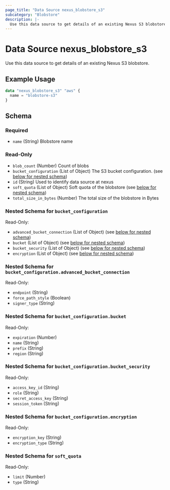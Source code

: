 ```yaml
---
page_title: "Data Source nexus_blobstore_s3"
subcategory: "Blobstore"
description: |-
  Use this data source to get details of an existing Nexus S3 blobstore.
---
```

# Data Source nexus_blobstore_s3
Use this data source to get details of an existing Nexus S3 blobstore.
## Example Usage
```terraform
data "nexus_blobstore_s3" "aws" {
  name = "blobstore-s3"
}
```
<!-- schema generated by tfplugindocs -->
## Schema

### Required

- `name` (String) Blobstore name

### Read-Only

- `blob_count` (Number) Count of blobs
- `bucket_configuration` (List of Object) The S3 bucket configuration. (see [below for nested schema](#nestedatt--bucket_configuration))
- `id` (String) Used to identify data source at nexus
- `soft_quota` (List of Object) Soft quota of the blobstore (see [below for nested schema](#nestedatt--soft_quota))
- `total_size_in_bytes` (Number) The total size of the blobstore in Bytes

<a id="nestedatt--bucket_configuration"></a>
### Nested Schema for `bucket_configuration`

Read-Only:

- `advanced_bucket_connection` (List of Object) (see [below for nested schema](#nestedobjatt--bucket_configuration--advanced_bucket_connection))
- `bucket` (List of Object) (see [below for nested schema](#nestedobjatt--bucket_configuration--bucket))
- `bucket_security` (List of Object) (see [below for nested schema](#nestedobjatt--bucket_configuration--bucket_security))
- `encryption` (List of Object) (see [below for nested schema](#nestedobjatt--bucket_configuration--encryption))

<a id="nestedobjatt--bucket_configuration--advanced_bucket_connection"></a>
### Nested Schema for `bucket_configuration.advanced_bucket_connection`

Read-Only:

- `endpoint` (String)
- `force_path_style` (Boolean)
- `signer_type` (String)


<a id="nestedobjatt--bucket_configuration--bucket"></a>
### Nested Schema for `bucket_configuration.bucket`

Read-Only:

- `expiration` (Number)
- `name` (String)
- `prefix` (String)
- `region` (String)


<a id="nestedobjatt--bucket_configuration--bucket_security"></a>
### Nested Schema for `bucket_configuration.bucket_security`

Read-Only:

- `access_key_id` (String)
- `role` (String)
- `secret_access_key` (String)
- `session_token` (String)


<a id="nestedobjatt--bucket_configuration--encryption"></a>
### Nested Schema for `bucket_configuration.encryption`

Read-Only:

- `encryption_key` (String)
- `encryption_type` (String)



<a id="nestedatt--soft_quota"></a>
### Nested Schema for `soft_quota`

Read-Only:

- `limit` (Number)
- `type` (String)
